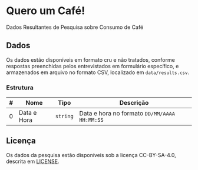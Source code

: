 # Quero um Café!

Dados Resultantes de Pesquisa sobre Consumo de Café

## Dados

Os dados estão disponíveis em formato cru e não tratados, conforme respostas
preenchidas pelos entrevistados em formulário específico, e armazenados em
arquivo no formato CSV, localizado em `data/results.csv`.

### Estrutura

| # | Nome        | Tipo     | Descrição                                    |
| - | ----------- | -------- | -------------------------------------------- |
| 0 | Data e Hora | `string` | Data e hora no formato `DD/MM/AAAA HH:MM:SS` |

## Licença

Os dados da pesquisa estão disponíveis sob a licença CC-BY-SA-4.0, descrita em
[LICENSE](https://github.com/quero-um-cafe/raw-data/blob/master/LICENSE).
